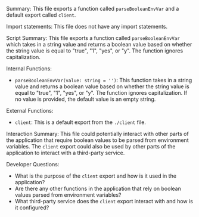 Summary:
This file exports a function called `parseBooleanEnvVar` and a default export called `client`.

Import statements:
This file does not have any import statements.

Script Summary:
This file exports a function called `parseBooleanEnvVar` which takes in a string value and returns a boolean value based on whether the string value is equal to "true", "1", "yes", or "y". The function ignores capitalization.

Internal Functions:
- `parseBooleanEnvVar(value: string = '')`: This function takes in a string value and returns a boolean value based on whether the string value is equal to "true", "1", "yes", or "y". The function ignores capitalization. If no value is provided, the default value is an empty string.

External Functions:
- `client`: This is a default export from the `./client` file.

Interaction Summary:
This file could potentially interact with other parts of the application that require boolean values to be parsed from environment variables. The `client` export could also be used by other parts of the application to interact with a third-party service.

Developer Questions:
- What is the purpose of the `client` export and how is it used in the application?
- Are there any other functions in the application that rely on boolean values parsed from environment variables?
- What third-party service does the `client` export interact with and how is it configured?